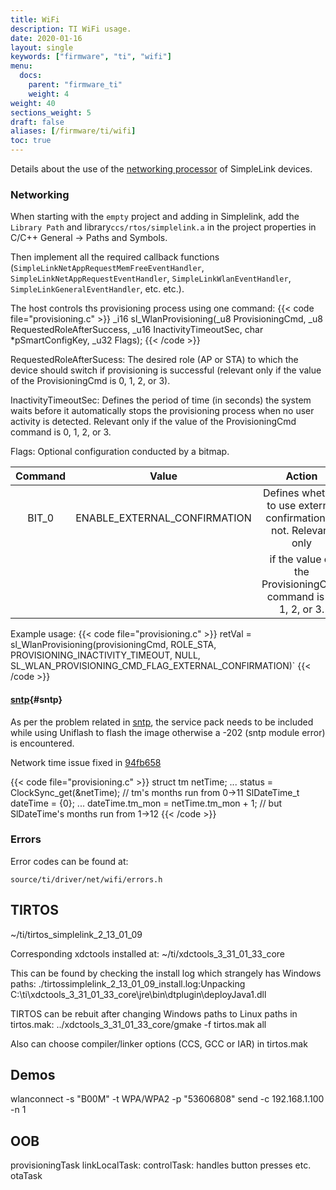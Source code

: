 ```yaml
---
title: WiFi
description: TI WiFi usage.
date: 2020-01-16
layout: single
keywords: ["firmware", "ti", "wifi"]
menu:
  docs:
    parent: "firmware_ti"
    weight: 4
weight: 40
sections_weight: 5
draft: false
aliases: [/firmware/ti/wifi]
toc: true
---
```


Details about the use of the [networking processor][] of SimpleLink devices.

### Networking

When starting with the `empty` project and adding in Simplelink, add the `Library Path` and library`ccs/rtos/simplelink.a` in the project properties in C/C++ General -> Paths and Symbols. 

Then implement all the required callback functions (`SimpleLinkNetAppRequestMemFreeEventHandler`, `SimpleLinkNetAppRequestEventHandler`, `SimpleLinkWlanEventHandler`, `SimpleLinkGeneralEventHandler`, etc. etc.).

The host controls ths provisioning process using one command: 
{{< code file="provisioning.c" >}}
_i16 sl_WlanProvisioning(_u8 ProvisioningCmd, _u8 RequestedRoleAfterSuccess, _u16 InactivityTimeoutSec, char *pSmartConfigKey, _u32 Flags);
{{< /code >}}

RequestedRoleAfterSucess: The desired role (AP or STA) to which the device should switch if provisioning is successful (relevant only if the value of the ProvisioningCmd is 0, 1, 2, or 3).

InactivityTimeoutSec: Defines the period of time (in seconds) the system waits before it automatically stops the provisioning process when no user activity is detected. Relevant only if the value of the
ProvisioningCmd command is 0, 1, 2, or 3.

Flags: Optional configuration conducted by a bitmap.

| Command        |         Value                |                            Action                                  |
|:--------------:|:----------------------------:|:------------------------------------------------------------------:|
| BIT_0          | ENABLE_EXTERNAL_CONFIRMATION | Defines whether to use external confirmation or not. Relevant only |
|                |                              | if the value of the ProvisioningCmd command is 0, 1, 2, or 3.      |

Example usage: 
{{< code file="provisioning.c" >}}
retVal = sl_WlanProvisioning(provisioningCmd, ROLE_STA, PROVISIONING_INACTIVITY_TIMEOUT, NULL, SL_WLAN_PROVISIONING_CMD_FLAG_EXTERNAL_CONFIRMATION)`
{{< /code >}}

#### [sntp](#sntp){#sntp}

As per the problem related in [sntp][], the service pack needs to be included while using Uniflash to flash the image otherwise a -202 (sntp module error) is encountered.

Network time issue fixed in [94fb658][]

{{< code file="provisioning.c" >}}
struct tm netTime;
...
status = ClockSync_get(&netTime); // tm's months run from 0->11
SlDateTime_t dateTime = {0};
...
dateTime.tm_mon = netTime.tm_mon + 1; // but SlDateTime's months run from 1->12
{{< /code >}}


### Errors

Error codes can be found at:
```
source/ti/driver/net/wifi/errors.h
```
## TIRTOS

~/ti/tirtos_simplelink_2_13_01_09

Corresponding xdctools installed at:
~/ti/xdctools_3_31_01_33_core

This can be found by checking the install log which strangely has Windows paths:
./tirtossimplelink_2_13_01_09_install.log:Unpacking C:\ti\xdctools_3_31_01_33_core\jre\bin\dtplugin\deployJava1.dll
 
TIRTOS can be rebuit after changing Windows paths to Linux paths in tirtos.mak:
../xdctools_3_31_01_33_core/gmake -f tirtos.mak all

Also can choose compiler/linker options (CCS, GCC or IAR) in tirtos.mak

## Demos

wlanconnect -s "B00M" -t WPA/WPA2 -p "53606808"
send -c 192.168.1.100 -n 1

## OOB

provisioningTask
linkLocalTask: 
controlTask: handles button presses etc.
otaTask

[sntp]: https://e2e.ti.com/support/wireless-connectivity/wifi/f/968/t/829406?tisearch=e2e-quicksearch&keymatch=sntp
[94fb658]: https://github.com/m0vin/m0v-cc3220s/
[networking processor]: https://www.ti.com/lit/ug/swru455c.pdf
